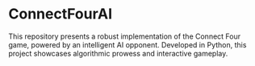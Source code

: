 # ConnectFourAI
This repository presents a robust implementation of the Connect Four game, powered by an intelligent AI opponent. Developed in Python, this project showcases algorithmic prowess and interactive gameplay.
